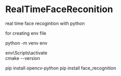 # RealTimeFaceReconition
real time face recogintion with python

for creating env file 

python -m venv env  

 env\Scripts\activate   
 cmake --version 

 pip install opencv-python 
 pip install face_recognition
  